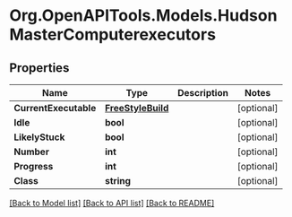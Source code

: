 # Org.OpenAPITools.Models.HudsonMasterComputerexecutors

## Properties

Name | Type | Description | Notes
------------ | ------------- | ------------- | -------------
**CurrentExecutable** | [**FreeStyleBuild**](FreeStyleBuild.md) |  | [optional] 
**Idle** | **bool** |  | [optional] 
**LikelyStuck** | **bool** |  | [optional] 
**Number** | **int** |  | [optional] 
**Progress** | **int** |  | [optional] 
**Class** | **string** |  | [optional] 

[[Back to Model list]](../README.md#documentation-for-models) [[Back to API list]](../README.md#documentation-for-api-endpoints) [[Back to README]](../README.md)

